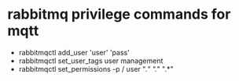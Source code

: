 # rabbitmq privilege commands for mqtt

* rabbitmqctl  add_user 'user' 'pass'
* rabbitmqctl set_user_tags user management
* rabbitmqctl set_permissions -p / user ".*" ".*" ".*"
